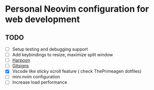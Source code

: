 # Personal Neovim configuration for web development

## TODO

-   [ ] Setup testing and debugging support
-   [ ] Add keybindings to resize, maximize split window
-   [ ] [Harpoon](https://github.com/ThePrimeagen/harpoon)
-   [ ] [Gitsigns](https://github.com/lewis6991/gitsigns.nvim)
-   [x] Vscode like sticky scroll feature ( check ThePrimeagen dotfiles)
-   [ ] mini.nvim configuration
-   [ ] Increase load performance
